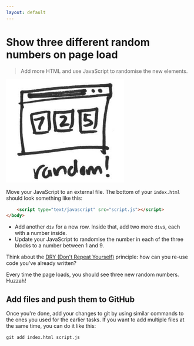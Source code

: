 ```yaml
---
layout: default
---
```


<h1 data-task-number="3">Show three different random numbers on page load</h1>

> Add more HTML and use JavaScript to randomise the new elements.

![](./img/3.jpg)

Move your JavaScript to an external file. The bottom of your `index.html` should look something like this:

```html
	<script type="text/javascript" src="script.js"></script>
</body>
```

* Add another `div` for a new row. Inside that, add two more `div`s, each with a number inside.
* Update your JavaScript to randomise the number in each of the three blocks to a number between 1 and 9.

Think about the [DRY (Don't Repeat Yourself)](https://en.wikipedia.org/wiki/Don%27t_repeat_yourself) principle: how can you re-use code you've already written?

Every time the page loads, you should see three new random numbers. Huzzah!

## Add files and push them to GitHub

Once you're done, add your changes to git by using similar commands to the ones you used for the earlier tasks. If you want to add multiple files at the same time, you can do it like this:

```
git add index.html script.js
```
